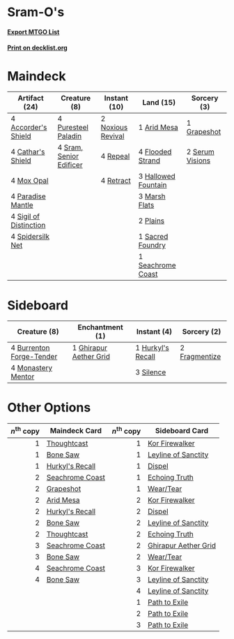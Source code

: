 # Sram-O's

#### [Export MTGO List](../collection/Sram-O's/Sram-O's.txt)
#### [Print on decklist.org](http://decklist.org/?deckmain=4%09Accorder's%20Shield%0A1%09Arid%20Mesa%0A4%09Cathar's%20Shield%0A4%09Flooded%20Strand%0A1%09Grapeshot%0A3%09Hallowed%20Fountain%0A3%09Marsh%20Flats%0A4%09Mox%20Opal%0A2%09Noxious%20Revival%0A4%09Paradise%20Mantle%0A2%09Plains%0A4%09Puresteel%20Paladin%0A4%09Repeal%0A4%09Retract%0A1%09Sacred%20Foundry%0A1%09Seachrome%20Coast%0A2%09Serum%20Visions%0A4%09Sigil%20of%20Distinction%0A4%09Spidersilk%20Net%0A4%09Sram,%20Senior%20Edificer&deckside=4%09Burrenton%20Forge-Tender%0A2%09Fragmentize%0A1%09Ghirapur%20Aether%20Grid%0A1%09Hurkyl's%20Recall%0A4%09Monastery%20Mentor%0A3%09Silence)
# Maindeck

|                                          Artifact (24)                                          |                                           Creature (8)                                           |                                        Instant (10)                                        |                                          Land (15)                                          |                                       Sorcery (3)                                       |
|-------------------------------------------------------------------------------------------------|--------------------------------------------------------------------------------------------------|--------------------------------------------------------------------------------------------|---------------------------------------------------------------------------------------------|-----------------------------------------------------------------------------------------|
|4 [Accorder's Shield](http://gatherer.wizards.com/Pages/Card/Details.aspx?multiverseid=370581)   |4 [Puresteel Paladin](http://gatherer.wizards.com/Pages/Card/Details.aspx?multiverseid=227504)    |2 [Noxious Revival](http://gatherer.wizards.com/Pages/Card/Details.aspx?multiverseid=230067)|1 [Arid Mesa](http://gatherer.wizards.com/Pages/Card/Details.aspx?multiverseid=405092)       |1 [Grapeshot](http://gatherer.wizards.com/Pages/Card/Details.aspx?multiverseid=426588)   |
|4 [Cathar's Shield](http://gatherer.wizards.com/Pages/Card/Details.aspx?multiverseid=414498)     |4 [Sram, Senior Edificer](http://gatherer.wizards.com/Pages/Card/Details.aspx?multiverseid=423690)|4 [Repeal](http://gatherer.wizards.com/Pages/Card/Details.aspx?multiverseid=405357)         |4 [Flooded Strand](http://gatherer.wizards.com/Pages/Card/Details.aspx?multiverseid=405098)  |2 [Serum Visions](http://gatherer.wizards.com/Pages/Card/Details.aspx?multiverseid=50145)|
|4 [Mox Opal](http://gatherer.wizards.com/Pages/Card/Details.aspx?multiverseid=397719)            |                                                                                                  |4 [Retract](http://gatherer.wizards.com/Pages/Card/Details.aspx?multiverseid=48573)         |3 [Hallowed Fountain](http://gatherer.wizards.com/Pages/Card/Details.aspx?multiverseid=97071)|                                                                                         |
|4 [Paradise Mantle](http://gatherer.wizards.com/Pages/Card/Details.aspx?multiverseid=73558)      |                                                                                                  |                                                                                            |3 [Marsh Flats](http://gatherer.wizards.com/Pages/Card/Details.aspx?multiverseid=405101)     |                                                                                         |
|4 [Sigil of Distinction](http://gatherer.wizards.com/Pages/Card/Details.aspx?multiverseid=174867)|                                                                                                  |                                                                                            |2 [Plains](http://gatherer.wizards.com/Pages/Card/Details.aspx?multiverseid=439856)          |                                                                                         |
|4 [Spidersilk Net](http://gatherer.wizards.com/Pages/Card/Details.aspx?multiverseid=394708)      |                                                                                                  |                                                                                            |1 [Sacred Foundry](http://gatherer.wizards.com/Pages/Card/Details.aspx?multiverseid=405106)  |                                                                                         |
|                                                                                                 |                                                                                                  |                                                                                            |1 [Seachrome Coast](http://gatherer.wizards.com/Pages/Card/Details.aspx?multiverseid=209399) |                                                                                         |


# Sideboard

|                                           Creature (8)                                            |                                         Enchantment (1)                                         |                                        Instant (4)                                         |                                      Sorcery (2)                                       |
|---------------------------------------------------------------------------------------------------|-------------------------------------------------------------------------------------------------|--------------------------------------------------------------------------------------------|----------------------------------------------------------------------------------------|
|4 [Burrenton Forge-Tender](http://gatherer.wizards.com/Pages/Card/Details.aspx?multiverseid=438580)|1 [Ghirapur Aether Grid](http://gatherer.wizards.com/Pages/Card/Details.aspx?multiverseid=398517)|1 [Hurkyl's Recall](http://gatherer.wizards.com/Pages/Card/Details.aspx?multiverseid=135260)|2 [Fragmentize](http://gatherer.wizards.com/Pages/Card/Details.aspx?multiverseid=417587)|
|4 [Monastery Mentor](http://gatherer.wizards.com/Pages/Card/Details.aspx?multiverseid=391883)      |                                                                                                 |3 [Silence](http://gatherer.wizards.com/Pages/Card/Details.aspx?multiverseid=191083)        |                                                                                        |


# Other Options

|*n*<sup>th</sup> copy|                                      Maindeck Card                                       |*n*<sup>th</sup> copy|                                        Sideboard Card                                         |
|--------------------:|------------------------------------------------------------------------------------------|--------------------:|-----------------------------------------------------------------------------------------------|
|                    1|[Thoughtcast](http://gatherer.wizards.com/Pages/Card/Details.aspx?multiverseid=222732)    |                    1|[Kor Firewalker](http://gatherer.wizards.com/Pages/Card/Details.aspx?multiverseid=442010)      |
|                    1|[Bone Saw](http://gatherer.wizards.com/Pages/Card/Details.aspx?multiverseid=189270)       |                    1|[Leyline of Sanctity](http://gatherer.wizards.com/Pages/Card/Details.aspx?multiverseid=204993) |
|                    1|[Hurkyl's Recall](http://gatherer.wizards.com/Pages/Card/Details.aspx?multiverseid=135260)|                    1|[Dispel](http://gatherer.wizards.com/Pages/Card/Details.aspx?multiverseid=401858)              |
|                    2|[Seachrome Coast](http://gatherer.wizards.com/Pages/Card/Details.aspx?multiverseid=209399)|                    1|[Echoing Truth](http://gatherer.wizards.com/Pages/Card/Details.aspx?multiverseid=405212)       |
|                    2|[Grapeshot](http://gatherer.wizards.com/Pages/Card/Details.aspx?multiverseid=426588)      |                    1|[Wear/Tear](http://gatherer.wizards.com/Pages/Card/Details.aspx?multiverseid=368950)           |
|                    2|[Arid Mesa](http://gatherer.wizards.com/Pages/Card/Details.aspx?multiverseid=405092)      |                    2|[Kor Firewalker](http://gatherer.wizards.com/Pages/Card/Details.aspx?multiverseid=442010)      |
|                    2|[Hurkyl's Recall](http://gatherer.wizards.com/Pages/Card/Details.aspx?multiverseid=135260)|                    2|[Dispel](http://gatherer.wizards.com/Pages/Card/Details.aspx?multiverseid=401858)              |
|                    2|[Bone Saw](http://gatherer.wizards.com/Pages/Card/Details.aspx?multiverseid=189270)       |                    2|[Leyline of Sanctity](http://gatherer.wizards.com/Pages/Card/Details.aspx?multiverseid=204993) |
|                    2|[Thoughtcast](http://gatherer.wizards.com/Pages/Card/Details.aspx?multiverseid=222732)    |                    2|[Echoing Truth](http://gatherer.wizards.com/Pages/Card/Details.aspx?multiverseid=405212)       |
|                    3|[Seachrome Coast](http://gatherer.wizards.com/Pages/Card/Details.aspx?multiverseid=209399)|                    2|[Ghirapur Aether Grid](http://gatherer.wizards.com/Pages/Card/Details.aspx?multiverseid=398517)|
|                    3|[Bone Saw](http://gatherer.wizards.com/Pages/Card/Details.aspx?multiverseid=189270)       |                    2|[Wear/Tear](http://gatherer.wizards.com/Pages/Card/Details.aspx?multiverseid=368950)           |
|                    4|[Seachrome Coast](http://gatherer.wizards.com/Pages/Card/Details.aspx?multiverseid=209399)|                    3|[Kor Firewalker](http://gatherer.wizards.com/Pages/Card/Details.aspx?multiverseid=442010)      |
|                    4|[Bone Saw](http://gatherer.wizards.com/Pages/Card/Details.aspx?multiverseid=189270)       |                    3|[Leyline of Sanctity](http://gatherer.wizards.com/Pages/Card/Details.aspx?multiverseid=204993) |
|                     |                                                                                          |                    4|[Leyline of Sanctity](http://gatherer.wizards.com/Pages/Card/Details.aspx?multiverseid=204993) |
|                     |                                                                                          |                    1|[Path to Exile](http://gatherer.wizards.com/Pages/Card/Details.aspx?multiverseid=220511)       |
|                     |                                                                                          |                    2|[Path to Exile](http://gatherer.wizards.com/Pages/Card/Details.aspx?multiverseid=220511)       |
|                     |                                                                                          |                    3|[Path to Exile](http://gatherer.wizards.com/Pages/Card/Details.aspx?multiverseid=220511)       |

